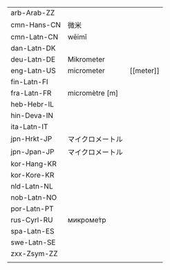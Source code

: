 | | | |
|-|-|-|
| arb-Arab-ZZ |  |  |
| cmn-Hans-CN | 微米 |  |
| cmn-Latn-CN | wēimǐ |  |
| dan-Latn-DK |  |  |
| deu-Latn-DE | Mikrometer |  |
| eng-Latn-US | micrometer | [[meter]] |
| fin-Latn-FI |  |  |
| fra-Latn-FR | micromètre [m] |  |
| heb-Hebr-IL |  |  |
| hin-Deva-IN |  |  |
| ita-Latn-IT |  |  |
| jpn-Hrkt-JP | マイクロメートル |  |
| jpn-Jpan-JP | マイクロメートル |  |
| kor-Hang-KR |  |  |
| kor-Kore-KR |  |  |
| nld-Latn-NL |  |  |
| nob-Latn-NO |  |  |
| por-Latn-PT |  |  |
| rus-Cyrl-RU | микроме́тр |  |
| spa-Latn-ES |  |  |
| swe-Latn-SE |  |  |
| zxx-Zsym-ZZ |  |  |
|  |  |  |